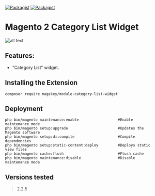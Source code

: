 [![Packagist](https://img.shields.io/packagist/v/magekey/module-category-list-widget.svg)](https://packagist.org/packages/magekey/module-category-list-widget) [![Packagist](https://img.shields.io/packagist/dt/magekey/module-category-list-widget.svg)](https://packagist.org/packages/magekey/module-category-list-widget)

# Magento 2 Category List Widget

![alt text](https://raw.githubusercontent.com/magekey/module-category-list-widget/master/docs/images/preview.png)

## Features:

- "Category List" widget.

## Installing the Extension

    composer require magekey/module-category-list-widget

## Deployment

    php bin/magento maintenance:enable                  #Enable maintenance mode
    php bin/magento setup:upgrade                       #Updates the Magento software
    php bin/magento setup:di:compile                    #Compile dependencies
    php bin/magento setup:static-content:deploy         #Deploys static view files
    php bin/magento cache:flush                         #Flush cache
    php bin/magento maintenance:disable                 #Disable maintenance mode

## Versions tested

> 2.2.5
